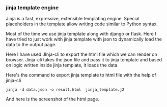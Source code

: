 ### jinja template engine
Jinja is a fast, expressive, extensible templating engine. Special placeholders in the template allow writing code similar to Python syntax.

Most of the time we use jinja template along with django or flask. Here I have tried to just work with jinja template with json to dynamically load the data to the output page.

Here I have used JInja-cli to export the html file which we can render on browser. Jinja-cli takes the json file and pass it to jinja template and based on logic written inside jinja template, it loads the data.

Here's the command to export jinja template to html file with the help of jinja-cli
```
jinja -d data.json -o result.html  jinja_template.j2
```
And here is the screenshot of the html page.
